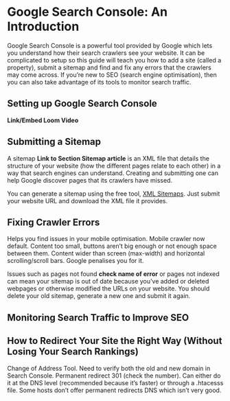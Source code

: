 # Google Search Console: An Introduction
Google Search Console is a powerful tool provided by Google which lets you understand how their search crawlers see your website. It can be complicated to setup so this guide will teach you how to add a site (called a property), submit a sitemap and find and fix any errors that the crawlers may come across. If you’re new to SEO (search engine optimisation), then you can also take advantage of its tools to monitor search traffic.

## Setting up Google Search Console

**Link/Embed Loom Video**


## Submitting a Sitemap

A sitemap **Link to Section Sitemap article** is an XML file that details the structure of your website (how the different pages relate to each other) in a way that search engines can understand. Creating and submitting one can help Google discover pages that its crawlers have missed.

You can generate a sitemap using the free tool, [XML Sitemaps](https://www.xml-sitemaps.com). Just submit your website URL and download the XML file it provides.


## Fixing Crawler Errors

Helps you find issues in your mobile optimisation. Mobile crawler now default. Content too small, buttons aren’t big enough or not enough space between them. Content wider than screen (max-width) and horizontal scrolling/scroll bars. Google penalises you for it.

Issues such as pages not found **check name of error** or pages not indexed can mean your sitemap is out of date because you’ve added or deleted webpages or otherwise modified the URLs on your website. You should delete your old sitemap, generate a new one and submit it again.


## Monitoring Search Traffic to Improve SEO

## How to Redirect Your Site the Right Way (Without Losing Your Search Rankings)

Change of Address Tool. Need to verify both the old and new domain in Search Console. Permanent redirect 301 (check the number). Can either do it at the DNS level (recommended because it’s faster) or through a .htacesss file. Some hosts don’t offer permanent redirects DNS which isn’t very good.
